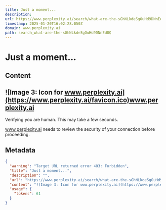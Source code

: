 ```yaml
---
title: Just a moment...
description: 
url: https://www.perplexity.ai/search/what-are-the-sGhNLkdeSgOuHd9DNnEd8Q
timestamp: 2025-01-20T16:02:28.050Z
domain: www.perplexity.ai
path: search_what-are-the-sGhNLkdeSgOuHd9DNnEd8Q
---
```


# Just a moment...



## Content

![Image 3: Icon for www.perplexity.ai](https://www.perplexity.ai/favicon.ico)www.perplexity.ai
----------------------------------------------------------------------------------------------

Verifying you are human. This may take a few seconds.

www.perplexity.ai needs to review the security of your connection before proceeding.

## Metadata

```json
{
  "warning": "Target URL returned error 403: Forbidden",
  "title": "Just a moment...",
  "description": "",
  "url": "https://www.perplexity.ai/search/what-are-the-sGhNLkdeSgOuHd9DNnEd8Q",
  "content": "![Image 3: Icon for www.perplexity.ai](https://www.perplexity.ai/favicon.ico)www.perplexity.ai\n----------------------------------------------------------------------------------------------\n\nVerifying you are human. This may take a few seconds.\n\nwww.perplexity.ai needs to review the security of your connection before proceeding.",
  "usage": {
    "tokens": 61
  }
}
```
